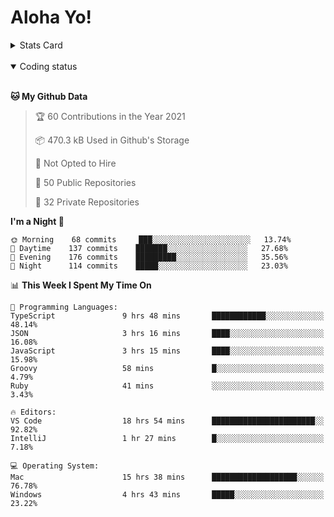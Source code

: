 # Aloha Yo!

<details>
<summary>Stats Card</summary>
 
[![Anurag's github stats](https://github-readme-stats.vercel.app/api?username=GarfieldZHU&show_icons=true&theme=tokyonight)](https://github.com/anuraghazra/github-readme-stats)
 
</details>

<br/>

<details open>

<summary>Coding status</summary>

<br/>

<!--START_SECTION:waka-->
**🐱 My Github Data** 

> 🏆 60 Contributions in the Year 2021
 > 
> 📦 470.3 kB Used in Github's Storage 
 > 
> 🚫 Not Opted to Hire
 > 
> 📜 50 Public Repositories 
 > 
> 🔑 32 Private Repositories  
 > 
**I'm a Night 🦉** 

```text
🌞 Morning    68 commits     ███░░░░░░░░░░░░░░░░░░░░░░   13.74% 
🌆 Daytime    137 commits    ███████░░░░░░░░░░░░░░░░░░   27.68% 
🌃 Evening    176 commits    █████████░░░░░░░░░░░░░░░░   35.56% 
🌙 Night      114 commits    █████░░░░░░░░░░░░░░░░░░░░   23.03%

```


📊 **This Week I Spent My Time On** 

```text
💬 Programming Languages: 
TypeScript               9 hrs 48 mins       ████████████░░░░░░░░░░░░░   48.14% 
JSON                     3 hrs 16 mins       ████░░░░░░░░░░░░░░░░░░░░░   16.08% 
JavaScript               3 hrs 15 mins       ████░░░░░░░░░░░░░░░░░░░░░   15.98% 
Groovy                   58 mins             █░░░░░░░░░░░░░░░░░░░░░░░░   4.79% 
Ruby                     41 mins             ░░░░░░░░░░░░░░░░░░░░░░░░░   3.43%

🔥 Editors: 
VS Code                  18 hrs 54 mins      ███████████████████████░░   92.82% 
IntelliJ                 1 hr 27 mins        █░░░░░░░░░░░░░░░░░░░░░░░░   7.18%

💻 Operating System: 
Mac                      15 hrs 38 mins      ███████████████████░░░░░░   76.78% 
Windows                  4 hrs 43 mins       █████░░░░░░░░░░░░░░░░░░░░   23.22%

```


<!--END_SECTION:waka-->

</details>
